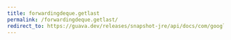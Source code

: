 ```yaml
---
title: forwardingdeque.getlast
permalink: /forwardingdeque.getlast/
redirect_to: https://guava.dev/releases/snapshot-jre/api/docs/com/google/common/collect/ForwardingDeque.html#getLast--
---
```

